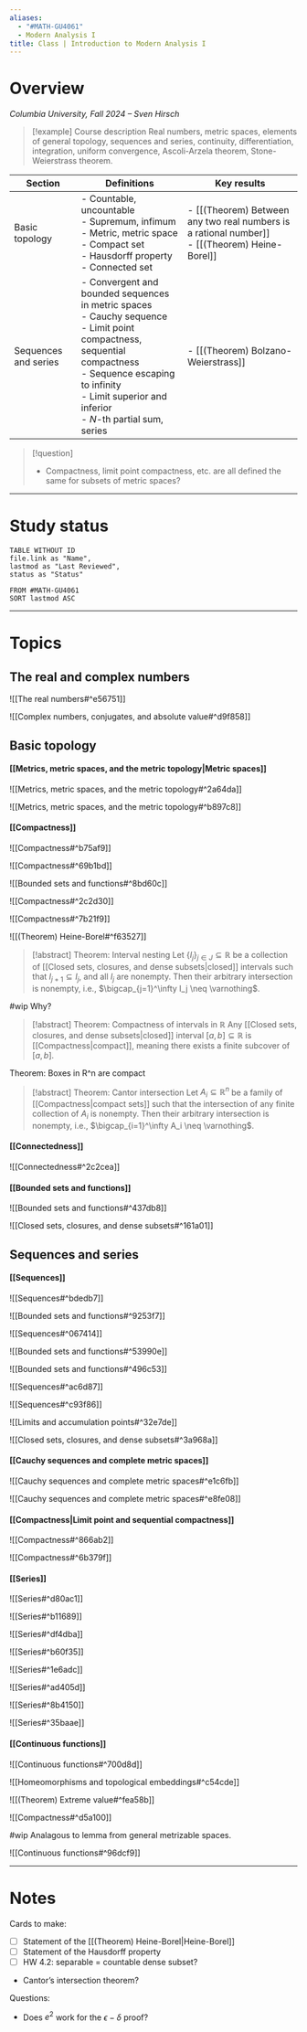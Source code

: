 ```yaml
---
aliases:
  - "#MATH-GU4061"
  - Modern Analysis I
title: Class | Introduction to Modern Analysis I
---
```

# Overview

*Columbia University, Fall 2024 – Sven Hirsch*

>[!example] Course description
>Real numbers, metric spaces, elements of general topology, sequences and series, continuity, differentiation, integration, uniform convergence, Ascoli-Arzela theorem, Stone-Weierstrass theorem.

| Section              | Definitions                                                                                                                                                                                                                       | Key results                                                                                           |
| -------------------- | --------------------------------------------------------------------------------------------------------------------------------------------------------------------------------------------------------------------------------- | ----------------------------------------------------------------------------------------------------- |
| Basic topology       | - Countable, uncountable<br>- Supremum, infimum<br>- Metric, metric space<br>- Compact set<br>- Hausdorff property<br>- Connected set                                                                                             | - [[(Theorem) Between any two real numbers is a rational number]] <br>- [[(Theorem) Heine-Borel]]<br> |
| Sequences and series | - Convergent and bounded sequences in metric spaces<br>- Cauchy sequence<br>- Limit point compactness, sequential compactness<br>- Sequence escaping to infinity<br>- Limit superior and inferior<br>- $N$-th partial sum, series | - [[(Theorem) Bolzano-Weierstrass]]                                                                   |

>[!question]
>- Compactness, limit point compactness, etc. are all defined the same for subsets of metric spaces?

---
# Study status

```dataview
TABLE WITHOUT ID
file.link as "Name",
lastmod as "Last Reviewed",
status as "Status"

FROM #MATH-GU4061
SORT lastmod ASC
```

---
# Topics

## The real and complex numbers

![[The real numbers#^e56751]]

![[Complex numbers, conjugates, and absolute value#^d9f858]]

## Basic topology

#### [[Metrics, metric spaces, and the metric topology|Metric spaces]]

![[Metrics, metric spaces, and the metric topology#^2a64da]]

![[Metrics, metric spaces, and the metric topology#^b897c8]]


#### [[Compactness]]

![[Compactness#^b75af9]]

![[Compactness#^69b1bd]]

![[Bounded sets and functions#^8bd60c]]

![[Compactness#^2c2d30]]

![[Compactness#^7b21f9]]

![[(Theorem) Heine-Borel#^f63527]]

>[!abstract] Theorem: Interval nesting
>Let $\{ I_j\}_{j \in J} \subseteq \mathbb R$ be a collection of [[Closed sets, closures, and dense subsets|closed]] intervals such that $I_{j + 1} \subseteq I_{j}$, and all $I_j$ are nonempty. Then their arbitrary intersection is nonempty, i.e., $\bigcap_{j=1}^\infty I_j \neq \varnothing$.

#wip Why?

>[!abstract] Theorem: Compactness of intervals in $\mathbb R$
>Any [[Closed sets, closures, and dense subsets|closed]] interval $[a, b] \subseteq \mathbb R$ is [[Compactness|compact]], meaning there exists a finite subcover of $[a, b]$.

Theorem: Boxes in R^n are compact

>[!abstract] Theorem: Cantor intersection
>Let $A_i \subseteq \mathbb R^n$ be a family of [[Compactness|compact sets]] such that the intersection of any finite collection of $A_i$ is nonempty. Then their arbitrary intersection is nonempty, i.e.,  $\bigcap_{i=1}^\infty A_i \neq \varnothing$.

#### [[Connectedness]]

![[Connectedness#^2c2cea]]

#### [[Bounded sets and functions]]

![[Bounded sets and functions#^437db8]]

![[Closed sets, closures, and dense subsets#^161a01]]

## Sequences and series

#### [[Sequences]]

![[Sequences#^bdedb7]]

![[Bounded sets and functions#^9253f7]]

![[Sequences#^067414]]

![[Bounded sets and functions#^53990e]]

![[Bounded sets and functions#^496c53]]

![[Sequences#^ac6d87]]

![[Sequences#^c93f86]]

![[Limits and accumulation points#^32e7de]]

![[Closed sets, closures, and dense subsets#^3a968a]]


#### [[Cauchy sequences and complete metric spaces]]

![[Cauchy sequences and complete metric spaces#^e1c6fb]]


![[Cauchy sequences and complete metric spaces#^e8fe08]]

#### [[Compactness|Limit point and sequential compactness]]

![[Compactness#^866ab2]]

![[Compactness#^6b379f]]

#### [[Series]]

![[Series#^d80ac1]]

![[Series#^b11689]]

![[Series#^df4dba]]

![[Series#^b60f35]]

![[Series#^1e6adc]]

![[Series#^ad405d]]

![[Series#^8b4150]]

![[Series#^35baae]]

#### [[Continuous functions]]

![[Continuous functions#^700d8d]]

![[Homeomorphisms and topological embeddings#^c54cde]]

![[(Theorem) Extreme value#^fea58b]]



![[Compactness#^d5a100]]

#wip Analagous to lemma from general metrizable spaces.

![[Continuous functions#^96dcf9]]

---
# Notes

Cards to make:
- [ ] Statement of the [[(Theorem) Heine-Borel|Heine-Borel]]
- [ ] Statement of the Hausdorff property
- [ ] HW 4.2: separable = countable dense subset?

- Cantor’s intersection theorem?

Questions:
- Does $e^2$ work for the $\epsilon-\delta$ proof?
